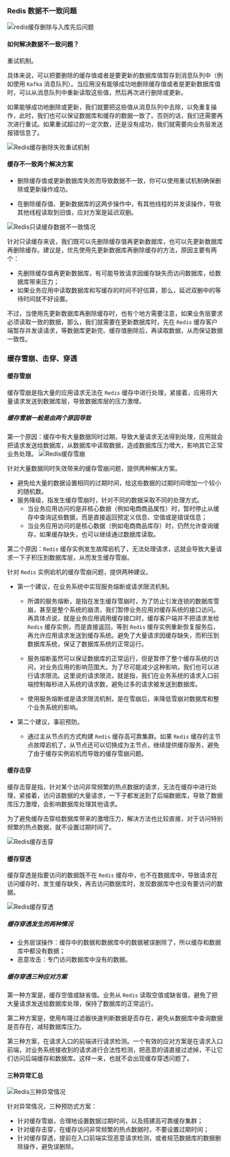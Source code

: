 ### Redis 数据不一致问题
![redis缓存删除与入库先后问题](../../Picture/redis缓存删除与入库先后问题.jpeg)

#### 如何解决数据不一致问题？

重试机制。

具体来说，可以把要删除的缓存值或者是要更新的数据库值暂存到消息队列中（例如使用 `Kafka` 消息队列）。当应用没有能够成功地删除缓存值或者是更新数据库值时，可以从消息队列中重新读取这些值，然后再次进行删除或更新。

如果能够成功地删除或更新，我们就要把这些值从消息队列中去除，以免重复操作，此时，我们也可以保证数据库和缓存的数据一致了。否则的话，我们还需要再次进行重试。如果重试超过的一定次数，还是没有成功，我们就需要向业务层发送报错信息了。

![Redis缓存删除失败重试机制](../../Picture/Redis缓存删除失败重试机制.jpeg)

#### 缓存不一致两个解决方案

- 删除缓存值或更新数据库失败而导致数据不一致，你可以使用重试机制确保删除或更新操作成功。

- 在删除缓存值、更新数据库的这两步操作中，有其他线程的并发读操作，导致其他线程读取到旧值，应对方案是延迟双删。

![Redis只读缓存数据不一致情况](../../Picture/Redis只读缓存数据不一致情况.jpeg)


针对只读缓存来说，我们既可以先删除缓存值再更新数据库，也可以先更新数据库再删除缓存。建议是，优先使用先更新数据库再删除缓存的方法，原因主要有两个：

- 先删除缓存值再更新数据库，有可能导致请求因缓存缺失而访问数据库，给数据库带来压力；
- 如果业务应用中读取数据库和写缓存的时间不好估算，那么，延迟双删中的等待时间就不好设置。


不过，当使用先更新数据库再删除缓存时，也有个地方需要注意，如果业务层要求必须读取一致的数据，那么，我们就需要在更新数据库时，先在 `Redis` 缓存客户端暂存并发读请求，等数据库更新完、缓存值删除后，再读取数据，从而保证数据一致性。


### 缓存雪崩、击穿、穿透

#### 缓存雪崩

缓存雪崩是指大量的应用请求无法在 `Redis` 缓存中进行处理，紧接着，应用将大量请求发送到数据库层，导致数据库层的压力激增。

##### 缓存雪崩一般是由两个原因导致
第一个原因：缓存中有大量数据同时过期，导致大量请求无法得到处理，应用就会把请求发送给数据库，从数据库中读取数据，造成数据库压力增大，影响其它正常业务处理。
![Redis缓存雪崩](../../Picture/Redis缓存雪崩.webp)

针对大量数据同时失效带来的缓存雪崩问题，提供两种解决方案。

- 避免给大量的数据设置相同的过期时间，给这些数据的过期时间增加一个较小的随机数。
- 服务降级，指发生缓存雪崩时，针对不同的数据采取不同的处理方式。
  - 当业务应用访问的是非核心数据（例如电商商品属性）时，暂时停止从缓存中查询这些数据，而是直接返回预定义信息、空值或是错误信息；
  - 当业务应用访问的是核心数据（例如电商商品库存）时，仍然允许查询缓存，如果缓存缺失，也可以继续通过数据库读取。

第二个原因：`Redis` 缓存实例发生故障宕机了，无法处理请求，这就会导致大量请求一下子积压到数据库层，从而发生缓存雪崩。

针对 `Redis` 实例宕机的缓存雪崩问题，提供两种建议。

- 第一个建议，在业务系统中实现服务熔断或请求限流机制。
  - 所谓的服务熔断，是指在发生缓存雪崩时，为了防止引发连锁的数据库雪崩，甚至是整个系统的崩溃，我们暂停业务应用对缓存系统的接口访问。再具体点说，就是业务应用调用缓存接口时，缓存客户端并不把请求发给 `Redis` 缓存实例，而是直接返回，等到 `Redis` 缓存实例重新恢复服务后，再允许应用请求发送到缓存系统。避免了大量请求因缓存缺失，而积压到数据库系统，保证了数据库系统的正常运行。

  - 服务熔断虽然可以保证数据库的正常运行，但是暂停了整个缓存系统的访问，对业务应用的影响范围大。为了尽可能减少这种影响，我们也可以进行请求限流。这里说的请求限流，就是指，我们在业务系统的请求入口前端控制每秒进入系统的请求数，避免过多的请求被发送到数据库。

  - 使用服务熔断或是请求限流机制，是在雪崩后，来降低雪崩对数据库和整个业务系统的影响。

- 第二个建议，事前预防。
  - 通过主从节点的方式构建 `Redis` 缓存高可靠集群。如果 `Redis` 缓存的主节点故障宕机了，从节点还可以切换成为主节点，继续提供缓存服务，避免了由于缓存实例宕机而导致的缓存雪崩问题。

#### 缓存击穿

缓存击穿是指，针对某个访问非常频繁的热点数据的请求，无法在缓存中进行处理，紧接着，访问该数据的大量请求，一下子都发送到了后端数据库，导致了数据库压力激增，会影响数据库处理其他请求。

为了避免缓存击穿给数据库带来的激增压力，解决方法也比较直接，对于访问特别频繁的热点数据，就不设置过期时间了。

![Redis缓存击穿](../../Picture/Redis缓存击穿.webp)


#### 缓存穿透

缓存穿透是指要访问的数据既不在 `Redis` 缓存中，也不在数据库中，导致请求在访问缓存时，发生缓存缺失，再去访问数据库时，发现数据库中也没有要访问的数据。

![Redis缓存穿透](../../Picture/Redis缓存穿透.webp)

##### 缓存穿透发生的两种情况
- 业务层误操作：缓存中的数据和数据库中的数据被误删除了，所以缓存和数据库中都没有数据；
- 恶意攻击：专门访问数据库中没有的数据。

##### 缓存穿透三种应对方案

第一种方案是，缓存空值或缺省值。业务从 `Redis` 读取空值或缺省值，避免了把大量请求发送给数据库处理，保持了数据库的正常运行。

第二种方案是，使用布隆过滤器快速判断数据是否存在，避免从数据库中查询数据是否存在，减轻数据库压力。

第三种方案，在请求入口的前端进行请求检测。一个有效的应对方案是在请求入口前端，对业务系统接收到的请求进行合法性检测，把恶意的请直接过滤掉，不让它们访问后端缓存和数据库。这样一来，也就不会出现缓存穿透问题了。


#### 三种异常汇总
![Redis三种异常情况](../../Picture/Redis三种异常情况.webp)

针对异常情况，三种预防式方案：
- 针对缓存雪崩，合理地设置数据过期时间，以及搭建高可靠缓存集群；
- 针对缓存击穿，在缓存访问非常频繁的热点数据时，不要设置过期时间；
- 针对缓存穿透，提前在入口前端实现恶意请求检测，或者规范数据库的数据删除操作，避免误删除。